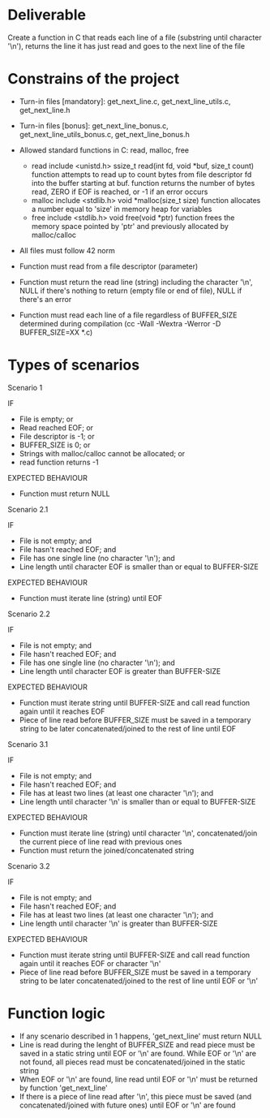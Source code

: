 # Deliverable

Create a function in C that reads each line of a file (substring until character '\n'), returns the line it has just read and goes to the next line of the file

# Constrains of the project

- Turn-in files [mandatory]: get_next_line.c, get_next_line_utils.c, get_next_line.h
- Turn-in files [bonus]: get_next_line_bonus.c, get_next_line_utils_bonus.c, get_next_line_bonus.h

- Allowed standard functions in C: read, malloc, free
	* read
		include <unistd.h>
		ssize_t read(int fd, void *buf, size_t count)
			function attempts to read up to count bytes from file descriptor fd into the buffer starting at buf.
			function returns the number of bytes read, ZERO if EOF is reached, or -1 if an error occurs
	* malloc
		include <stdlib.h>
		void *malloc(size_t size)
			function allocates a number equal to 'size' in memory heap for variables
	* free
		include <stdlib.h>
		void free(void *ptr)
			function frees the memory space pointed by 'ptr' and previously allocated by malloc/calloc

- All files must follow 42 norm

- Function must read from a file descriptor (parameter)

- Function must return the read line (string) including the character '\n', NULL if there's nothing to return (empty file or end of file), NULL if there's an error

- Function must read each line of a file regardless of BUFFER_SIZE determined during compilation (cc -Wall -Wextra -Werror -D BUFFER_SIZE=XX *.c)

# Types of scenarios

Scenario 1

IF
- File is empty; or
- Read reached EOF; or
- File descriptor is -1; or
- BUFFER_SIZE is 0; or 
- Strings with malloc/calloc cannot be allocated; or
- read function returns -1

EXPECTED BEHAVIOUR
- Function must return NULL

Scenario 2.1

IF
- File is not empty; and
- File hasn't reached EOF; and
- File has one single line (no character '\n'); and
- Line length until character EOF is smaller than or equal to BUFFER-SIZE

EXPECTED BEHAVIOUR
- Function must iterate line (string) until EOF

Scenario 2.2

IF
- File is not empty; and
- File hasn't reached EOF; and
- File has one single line (no character '\n'); and
- Line length until character EOF is greater than BUFFER-SIZE

EXPECTED BEHAVIOUR
- Function must iterate string until BUFFER-SIZE and call read function again until it reaches EOF
- Piece of line read before BUFFER_SIZE must be saved in a temporary string to be later concatenated/joined to the rest of line until EOF

Scenario 3.1

IF
- File is not empty; and
- File hasn't reached EOF; and
- File has at least two lines (at least one character '\n'); and
- Line length until character '\n' is smaller than or equal to BUFFER-SIZE

EXPECTED BEHAVIOUR
- Function must iterate line (string) until character '\n', concatenated/join the current piece of line read with previous ones
- Function must return the joined/concatenated string

Scenario 3.2

IF
- File is not empty; and
- File hasn't reached EOF; and
- File has at least two lines (at least one character '\n'); and
- Line length until character '\n' is greater than BUFFER-SIZE

EXPECTED BEHAVIOUR
- Function must iterate string until BUFFER-SIZE and call read function again until it reaches EOF or character '\n'
- Piece of line read before BUFFER_SIZE must be saved in a temporary string to be later concatenated/joined to the rest of line until EOF or '\n'

# Function logic

- If any scenario described in 1 happens, 'get_next_line' must return NULL
- Line is read during the lenght of BUFFER_SIZE and read piece must be saved in a static string until EOF or '\n' are found. While EOF or '\n' are not found, all pieces read must be concatenated/joined in the static string
- When EOF or '\n' are found, line read until EOF or '\n' must be returned by function 'get_next_line'
- If there is a piece of line read after '\n', this piece must be saved (and concatenated/joined with future ones) until EOF or '\n' are found
